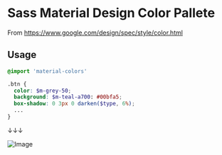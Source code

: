 # Sass Material Design Color Pallete
From https://www.google.com/design/spec/style/color.html

## Usage

``` hoge.scss
@import 'material-colors'

.btn {
  color: $m-grey-50;
  background: $m-teal-a700: #00bfa5;
  box-shadow: 0 3px 0 darken($type, 6%);
  ...
}
```

↓↓↓

![Image](http://i.imgur.com/pk8D66T.png "SAMPLE")
